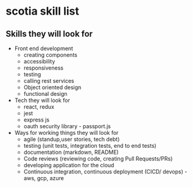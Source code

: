 # scotia skill list


## Skills they will look for
- Front end development
    - creating components
    - accessibility
    - responsiveness
    - testing
    - calling rest services
    - Object oriented design
    - functional design
- Tech they will look for
    - react, redux
    - jest
    - express js
    - oauth security library - passport.js
- Ways for working things they will look for
    - agile (standup,user stories, tech debt)
    - testing (unit tests, integration tests, end to end tests)
    - documentation (markdown, README)
    - Code reviews (reviewing code, creating Pull Requests/PRs)
    - developing application for the cloud
    - Continuous integration, continuous deployment (CICD/ devops) - aws, gcp, azure